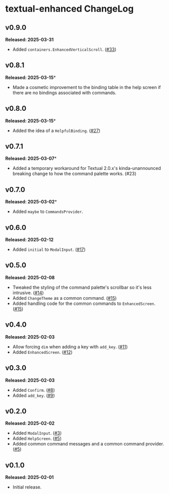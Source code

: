 # textual-enhanced ChangeLog

## v0.9.0

**Released: 2025-03-31**

- Added `containers.EnhancedVerticalScroll`.
  ([#33](https://github.com/davep/textual-enhanced/pull/33))

## v0.8.1

**Released: 2025-03-15***

- Made a cosmetic improvement to the binding table in the help screen if
  there are no bindings associated with commands.

## v0.8.0

**Released: 2025-03-15***

- Added the idea of a `HelpfulBinding`.
  ([#27](https://github.com/davep/textual-enhanced/pull/27))

## v0.7.1

**Released: 2025-03-07***

- Added a temporary workaround for Textual 2.0.x's kinda-unannounced
  breaking change to how the command palette works.
  (#23[](https://github.com/davep/textual-enhanced/pull/23))

## v0.7.0

**Released: 2025-03-02***

- Added `maybe` to `CommandsProvider`.

## v0.6.0

**Released: 2025-02-12**

- Added `initial` to `ModalInput`.
  ([#17](https://github.com/davep/textual-enhanced/pull/17))

## v0.5.0

**Released: 2025-02-08**

- Tweaked the styling of the command palette's scrollbar so it's less
  intrusive. ([#14](https://github.com/davep/textual-enhanced/pull/14))
- Added `ChangeTheme` as a common command.
  ([#15](https://github.com/davep/textual-enhanced/pull/15))
- Added handling code for the common commands to `EnhancedScreen`.
  ([#15](https://github.com/davep/textual-enhanced/pull/15))

## v0.4.0

**Released: 2025-02-03**

- Allow forcing `dim` when adding a key with `add_key`.
  ([#11](https://github.com/davep/textual-enhanced/pull/11))
- Added `EnhancedScreen`.
  ([#12](https://github.com/davep/textual-enhanced/pull/12))

## v0.3.0

**Released: 2025-02-03**

- Added `Confirm`. ([#8](https://github.com/davep/textual-enhanced/pull/8))
- Added `add_key`. ([#9](https://github.com/davep/textual-enhanced/pull/9))

## v0.2.0

**Released: 2025-02-02**

- Added `ModalInput`.
  ([#3](https://github.com/davep/textual-enhanced/pull/3))
- Added `HelpScreen`.
  ([#5](https://github.com/davep/textual-enhanced/pull/5))
- Added common command messages and a common command provider.
  ([#5](https://github.com/davep/textual-enhanced/pull/5))

## v0.1.0

**Released: 2025-02-01**

- Initial release.

[//]: # (ChangeLog.md ends here)
